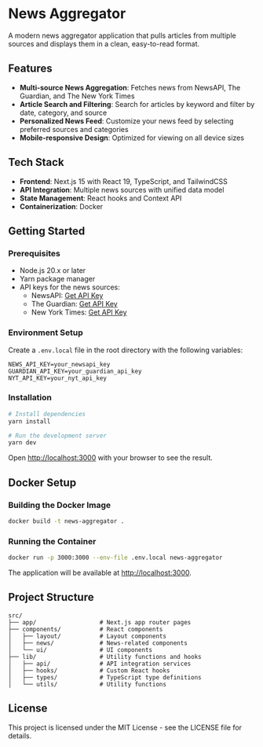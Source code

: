 # News Aggregator

A modern news aggregator application that pulls articles from multiple sources and displays them in a clean, easy-to-read format.

## Features

- **Multi-source News Aggregation**: Fetches news from NewsAPI, The Guardian, and The New York Times
- **Article Search and Filtering**: Search for articles by keyword and filter by date, category, and source
- **Personalized News Feed**: Customize your news feed by selecting preferred sources and categories
- **Mobile-responsive Design**: Optimized for viewing on all device sizes

## Tech Stack

- **Frontend**: Next.js 15 with React 19, TypeScript, and TailwindCSS
- **API Integration**: Multiple news sources with unified data model
- **State Management**: React hooks and Context API
- **Containerization**: Docker

## Getting Started

### Prerequisites

- Node.js 20.x or later
- Yarn package manager
- API keys for the news sources:
  - NewsAPI: [Get API Key](https://newsapi.org/register)
  - The Guardian: [Get API Key](https://open-platform.theguardian.com/access/)
  - New York Times: [Get API Key](https://developer.nytimes.com/get-started)

### Environment Setup

Create a `.env.local` file in the root directory with the following variables:

```
NEWS_API_KEY=your_newsapi_key
GUARDIAN_API_KEY=your_guardian_api_key
NYT_API_KEY=your_nyt_api_key
```

### Installation

```bash
# Install dependencies
yarn install

# Run the development server
yarn dev
```

Open [http://localhost:3000](http://localhost:3000) with your browser to see the result.

## Docker Setup

### Building the Docker Image

```bash
docker build -t news-aggregator .
```

### Running the Container

```bash
docker run -p 3000:3000 --env-file .env.local news-aggregator
```

The application will be available at [http://localhost:3000](http://localhost:3000).

## Project Structure

```
src/
├── app/                  # Next.js app router pages
├── components/           # React components
│   ├── layout/           # Layout components
│   ├── news/             # News-related components
│   └── ui/               # UI components
├── lib/                  # Utility functions and hooks
│   ├── api/              # API integration services
│   ├── hooks/            # Custom React hooks
│   ├── types/            # TypeScript type definitions
│   └── utils/            # Utility functions
```

## License

This project is licensed under the MIT License - see the LICENSE file for details.
